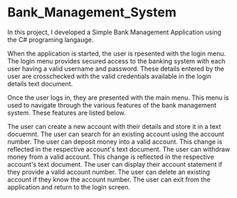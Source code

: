 # Bank_Management_System

In this project, I developed a Simple Bank Management Application using the C# programing langauge. 

When the application is started, the user is rpesented with the login menu. The login menu provides secured access to the banking system 
with each user having a valid username and password. These details entered by the user are crosschecked with the valid credentials available 
in the login details text document.

Once the user logs in, they are presented with the main menu. This menu is used to navigate through the various features of the bank management
system. These features are listed below.

The user can create a new account with their details and store it in a text docuemnt. 
The user can search for an existing account using the account number.
The user can deposit money into a valid account. This change is reflected in the respective account's text document.
The user can withdraw money from a valid account. This change is reflected in the respective account's text document. 
The user can display their account statement if they provide a valid account number. 
The user can delete an existing account if they know the account number.
The user can exit from the application and return to the login screen. 
